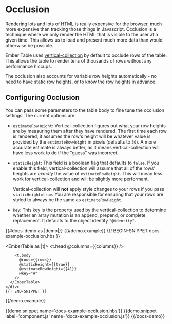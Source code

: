 # Occlusion

Rendering lots and lots of HTML is really expensive for the browser, much more
expensive than tracking those things in Javascript. Occlusion is a technique
where we only render the HTML that is visible to the user at a given time. This
allows us to load and present much more data than would otherwise be possible.

Ember Table uses [vertical-collection](https://github.com/html-next/vertical-collection)
by default to occlude rows of the table. This allows the table to render tens of
thousands of rows without any performance hiccups.

The occlusion also accounts for variable row heights automatically - no need to
have static row heights, or to know the row heights in advance.

## Configuring Occlusion

You can pass some parameters to the table body to fine tune the occlusion
settings. The current options are:

* `estimateRowHeight`: Vertical-collection figures out what your row heights
  are by measuring them after they have rendered. The first time each row is
  rendered, it assumes the row's height will be whatever value is provided by
  the `estimateRowHeight` in pixels (defaults to `30`). A more accurate estimate
  is always better, as it means vertical-collection will have less work to do
  if the "guess" was incorrect.

* `staticHeight`: This field is a boolean flag that defaults to `false`. If you
  enable this field, vertical-collection will assume that all of the rows'
  heights are _exactly_ the value of `estimateRowHeight`. This will mean less
  work for vertical-collection and will be slightly more performant.

  Vertical-collection will **not** apply style changes to your rows if you
  pass `staticHeight=true`. You are responsible for ensuring that your rows are
  styled to always be the same as `estimateRowHeight`.

* `key`: This key is the property used by the vertical-collection to determine
  whether an array mutation is an append, prepend, or complete replacement. It
  defaults to the object identity `"@identity"`.

{{#docs-demo as |demo|}}
  {{#demo.example}}
    {{! BEGIN-SNIPPET docs-example-occlusion.hbs }}
    <div class="demo-container">
      <EmberTable as |t|>
        <t.head @columns={{columns}} />

        <t.body
          @rows={{rows}}
          @staticHeight={{true}}
          @estimateRowHeight={{41}}
          @key="A"
        />
      </EmberTable>
    </div>
    {{! END-SNIPPET }}
  {{/demo.example}}

  {{demo.snippet name='docs-example-occlusion.hbs'}}
  {{demo.snippet label='component.js' name='docs-example-occlusion.js'}}
{{/docs-demo}}
